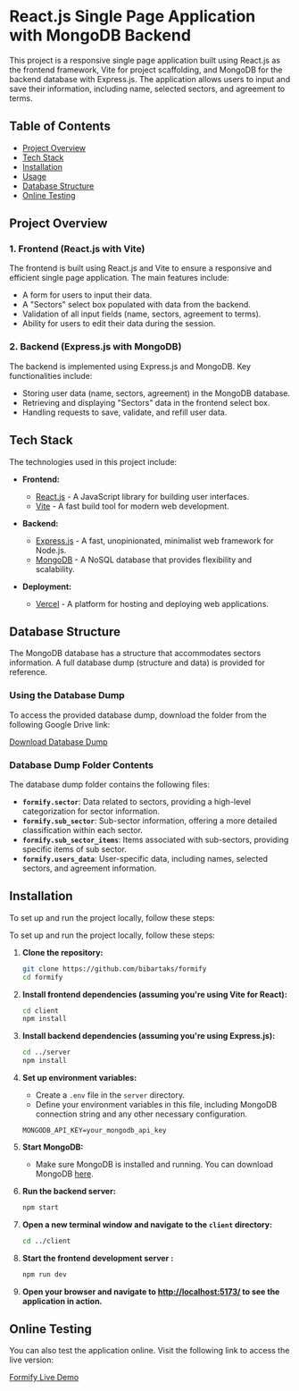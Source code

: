 # React.js Single Page Application with MongoDB Backend

This project is a responsive single page application built using React.js as the frontend framework, Vite for project scaffolding, and MongoDB for the backend database with Express.js. The application allows users to input and save their information, including name, selected sectors, and agreement to terms.

## Table of Contents

- [Project Overview](#project-overview)
- [Tech Stack](#tech-stack)
- [Installation](#installation)
- [Usage](#usage)
- [Database Structure](#database-structure)
- [Online Testing](#online-testing)

## Project Overview

### 1. Frontend (React.js with Vite)

The frontend is built using React.js and Vite to ensure a responsive and efficient single page application. The main features include:

- A form for users to input their data.
- A "Sectors" select box populated with data from the backend.
- Validation of all input fields (name, sectors, agreement to terms).
- Ability for users to edit their data during the session.

### 2. Backend (Express.js with MongoDB)

The backend is implemented using Express.js and MongoDB. Key functionalities include:

- Storing user data (name, sectors, agreement) in the MongoDB database.
- Retrieving and displaying "Sectors" data in the frontend select box.
- Handling requests to save, validate, and refill user data.

## Tech Stack

The technologies used in this project include:

- **Frontend:**
  - [React.js](https://reactjs.org/) - A JavaScript library for building user interfaces.
  - [Vite](https://vitejs.dev/) - A fast build tool for modern web development.

- **Backend:**
  - [Express.js](https://expressjs.com/) - A fast, unopinionated, minimalist web framework for Node.js.
  - [MongoDB](https://www.mongodb.com/) - A NoSQL database that provides flexibility and scalability.

- **Deployment:**
  - [Vercel](https://vercel.com/) - A platform for hosting and deploying web applications.

## Database Structure

The MongoDB database has a structure that accommodates sectors information. A full database dump (structure and data) is provided for reference.

### Using the Database Dump

To access the provided database dump, download the folder from the following Google Drive link:

[Download Database Dump](https://drive.google.com/drive/folders/1W6remqzu1ZiHcaXEd47TracRoL1JfN42?usp=drive_link)

### Database Dump Folder Contents

The database dump folder contains the following files:

- **`formify.sector`**: Data related to sectors, providing a high-level categorization for sector information.
- **`formify.sub_sector`**: Sub-sector information, offering a more detailed classification within each sector.
- **`formify.sub_sector_items`**: Items associated with sub-sectors, providing specific items of sub sector.
- **`formify.users_data`**: User-specific data, including names, selected sectors, and agreement information.

## Installation

To set up and run the project locally, follow these steps:

To set up and run the project locally, follow these steps:

1. **Clone the repository:**
    ```bash
    git clone https://github.com/bibartaks/formify
    cd formify
    ```

2. **Install frontend dependencies (assuming you're using Vite for React):**
    ```bash
    cd client
    npm install
    ```

3. **Install backend dependencies (assuming you're using Express.js):**
    ```bash
    cd ../server
    npm install
    ```

4. **Set up environment variables:**
    - Create a `.env` file in the `server` directory.
    - Define your environment variables in this file, including MongoDB connection string and any other necessary configuration.
    ```env
    MONGODB_API_KEY=your_mongodb_api_key
    ```

5. **Start MongoDB:**
    - Make sure MongoDB is installed and running. You can download MongoDB [here](https://www.mongodb.com/try/download/community).

6. **Run the backend server:**
    ```bash
    npm start
    ```

7. **Open a new terminal window and navigate to the `client` directory:**
    ```bash
    cd ../client
    ```

8. **Start the frontend development server :**
    ```bash
    npm run dev
    ```

9. **Open your browser and navigate to [http://localhost:5173/](http://localhost:5173/) to see the application in action.**


## Online Testing

You can also test the application online. Visit the following link to access the live version:

[Formify Live Demo](https://formify-ommt.vercel.app/)
